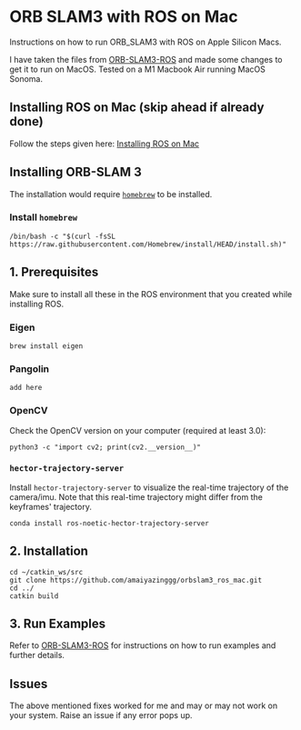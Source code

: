 # ORB SLAM3 with ROS on Mac
Instructions on how to run ORB_SLAM3 with ROS on Apple Silicon Macs.

I have taken the files from [ORB-SLAM3-ROS](https://github.com/thien94/orb_slam3_ros) and made some changes to get it to run on MacOS. Tested on a M1 Macbook Air running MacOS Sonoma.

## Installing ROS on Mac (skip ahead if already done)
Follow the steps given here: [Installing ROS on Mac](https://atom-robotics-lab.github.io/wiki/markdown/ros/ROS_installation/installation_on_mac.html)

## Installing ORB-SLAM 3
The installation would require [`homebrew`](https://brew.sh) to be installed.

### Install `homebrew`
```
/bin/bash -c "$(curl -fsSL https://raw.githubusercontent.com/Homebrew/install/HEAD/install.sh)"
```
## 1. Prerequisites
Make sure to install all these in the ROS environment that you created while installing ROS.
### Eigen
```
brew install eigen
```
### Pangolin
```
add here
```
### OpenCV
Check the OpenCV version on your computer (required at least 3.0):
```
python3 -c "import cv2; print(cv2.__version__)"
```
### `hector-trajectory-server`
Install `hector-trajectory-server` to visualize the real-time trajectory of the camera/imu. Note that this real-time trajectory might differ from the keyframes' trajectory.
```
conda install ros-noetic-hector-trajectory-server
```
## 2. Installation
```
cd ~/catkin_ws/src
git clone https://github.com/amaiyazinggg/orbslam3_ros_mac.git
cd ../
catkin build
```
## 3. Run Examples
Refer to [ORB-SLAM3-ROS](https://github.com/thien94/orb_slam3_ros) for instructions on how to run examples and further details.

## Issues
The above mentioned fixes worked for me and may or may not work on your system. Raise an issue if any error pops up.
